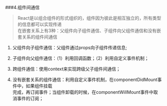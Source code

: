 ###4.组件间通信

>React是以组合组件的形式组织的，组件因为彼此是相互独立的，所有类型的信息都可以实现传递  
>在嵌套关系上有3种：父组件向子组件通信、子组件向父组件通信和没有嵌套关系的组件间通信

1. 父组件向子组件通信：父组件通过props向子组件传递信息;

2. 子组件向父组件通信：（1）利用回调函数；（2）利用自定义事件机制；

3. 跨组件通信：使用context来实现跨级父子组件间通信；

4. 没有嵌套关系的组件通信：利用自定义事件机制，在componentDidMount事件中，如果组件挂载  
   完成，再订阅事件；当组件卸载的时候，在componentWillMount事件中取 消事件的订阅；
